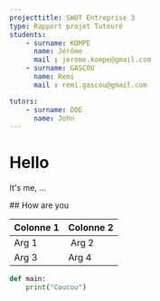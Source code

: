 ```yaml
---
projecttitle: SWOT Entreprise 3
type: Rapport projet Tuteuré
students:
	- surname: KOMPE
	  name: Jérôme
	  mail : jerome.kompe@gmail.com
	- surname: GASCOU
	  name: Remi
	  mail : remi.gascou@gmail.com

tutors:
	- surname: DOE
	  name: John
---
```


# Hello

It's me, ...

## How are you


|Colonne 1 | Colonne 2 |
|-|-|
|Arg 1 | Arg 2|
|Arg 3 | Arg 4|



```python
def main:
	print("Coucou")
```
